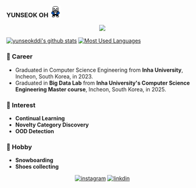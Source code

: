 ### YUNSEOK OH <img src="https://github.com/yunseokddi/yunseokddi/blob/main/sans.gif" width="30px" height="30px">

<div align=center>

![](https://komarev.com/ghpvc/?username=yunseokddi&color=brightgreen)

</div>

[![yunseokddi's github stats](https://github-readme-stats.vercel.app/api?username=yunseokddi)](https://github.com/anuraghazra/github-readme-stats)
[![Most Used Languages](https://github-readme-stats.vercel.app/api/top-langs/?username=yunseokddi&layout=compact)](https://github.com/yunseokddi/github-readme-stats)

### 🔭 Career
- Graduated in Computer Science Engineering from **Inha University**, Incheon, South Korea, in 2023.
- Graduated in **Big Data Lab** from **Inha University's Computer Science Engineering Master course**, Incheon, South Korea, in 2025.

### 🌱 Interest
- **Continual Learning**
- **Novelty Category Discovery**
- **OOD Detection**


### 👯 Hobby
- **Snowboarding**
- **Shoes collecting**



<div align=center>

[![instagram](http://img.shields.io/badge/Instagram-FFFFFF?style=flat-square&logo=Instagram&link=https://www.instagram.com/snkrs.researcher/)](https://www.instagram.com/snkrs.researcher/)
[![linkdin](https://img.shields.io/badge/LinkedIn-0077B5?style=for-the-badge&logo=linkedin&logoColor=white&logo=Instagram&link=https://www.linkedin.com/in/yunseok-oh-0180321b3/)](https://www.linkedin.com/in/yunseok-oh-0180321b3/)
</div>
  
  
  
<!--
**yunseokddi/yunseokddi** is a ✨ _special_ ✨ repository because its `README.md` (this file) appears on your GitHub profile.




Here are some ideas to get you started:

- 🔭 I’m currently working on ...
- 🌱 I’m currently learning ...
- 👯 I’m looking to collaborate on ...
- 🤔 I’m looking for help with ...
- 💬 Ask me about ...
- 📫 How to reach me: ...
- 😄 Pronouns: ...
- ⚡ Fun fact: ...
-->
